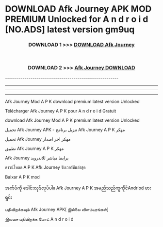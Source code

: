 # DOWNLOAD Afk Journey  APK MOD PREMIUM Unlocked for A n d r o i d [NO.ADS] latest version gm9uq 



<div align="center">

<h3>DOWNLOAD 1 >>> <a href="https://getmod2.web.app/?judul=Afk Journey ">DOWNLOAD Afk Journey </a></h3><br>

<h3>DOWNLOAD 2 >>> <a href="https://getmod2.web.app/?judul=Afk Journey ">Afk Journey  DOWNLOAD </a></h3>

</div>
----------------------------------------------------------

----------------------------------------------------------

----------------------------------------------------------

----------------------------------------------------------

Afk Journey  Mod A P K download premium latest version Unlocked

Télécharger Afk Journey  A P K pour A n d r o i d Gratuit

download Afk Journey  Mod A P K premium latest version Unlocked

تحميل Afk Journey  APK - تنزيل برنامج Afk Journey  A P K مهكر

تحميل Afk Journey  مهكر اخر اصدار

تطبيق Afk Journey  A P K مهكر

Afk Journey  برابط مباشر للاندرويد

ดาวน์โหลด A P K Afk Journey  รับเวอร์ชันล่าสุด

Baixar A P K mod

အက်ပ်ကို ဒေါင်းလုဒ်လုပ်ပါ။ Afk Journey  A P K အမည်သည်ကူကိုင်Andriod ဗားရှင်း

பதிவிறக்கவும் Afk Journey  APK[ இல்லை விளம்பரங்கள்] 
 
இலவச பதிவிறக்க மோட் A n d r o i d



